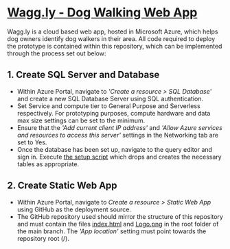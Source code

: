 # [Wagg.ly - Dog Walking Web App](https://delightful-coast-0d5ddf203.5.azurestaticapps.net/)

Wagg.ly is a cloud based web app, hosted in Microsoft Azure, which helps dog owners identify dog walkers in their area. All code required to deploy the prototype  is contained within this repository, which can be implemented through the process set out below:

## 1. Create SQL Server and Database

- Within Azure Portal, navigate to *'Create a resource > SQL Database'* and create a new SQL Database Server using SQL authentication.
- Set Service and compute tier to General Purpose and Serverless respectively. For prototyping purposes, compute hardware and data max size settings can be set to the minimum.
- Ensure that the *'Add current client IP address'* and *'Allow Azure services and resources to access this server'* settings in the Networking tab are set to Yes.
- Once the database has been set up, navigate to the query editor and sign in. Execute [the setup script](/sqlserver/setup.sql) which drops and creates the necessary tables as appropriate.

## 2. Create Static Web App

- Within Azure Portal, navigate to *Create a resource > Static Web App* using GitHub as the deployment source.
- The GitHub repository used should mirror the structure of this repository and must contain the files [index.html](index.html) and [Logo.png](Logo.png) in the root folder of the main branch. The *'App location'* setting must point towards the repository root (/). 
